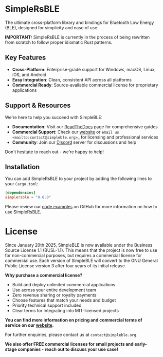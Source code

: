 # SimpleRsBLE

The ultimate cross-platform library and bindings for Bluetooth Low Energy (BLE), designed for simplicity and ease of use.

**IMPORTANT:** SimpleRsBLE is currently in the process of being rewritten from scratch to follow proper idiomatic Rust patterns.

## Key Features

* **Cross-Platform**: Enterprise-grade support for Windows, macOS, Linux, iOS, and Android
* **Easy Integration**: Clean, consistent API across all platforms
* **Commercial Ready**: Source-available commercial license for proprietary applications

## Support & Resources

We're here to help you succeed with SimpleBLE:

* **Documentation**: Visit our [ReadTheDocs](https://simpleble.readthedocs.io/en/latest/) page for comprehensive guides
* **Commercial Support**: Check our [website](https://simpleble.org) or `email us <mailto:contact@simpleble.org>`_ for licensing and professional services
* **Community**: Join our [Discord](https://discord.gg/N9HqNEcvP3) server for discussions and help

Don't hesitate to reach out - we're happy to help!

## Installation

You can add SimpleRsBLE to your project by adding the following lines to your `Cargo.toml`:

```toml
[dependencies]
simplersble = "0.6.0"
```

Please review our [code examples](https://github.com/simpleble/simpleble/tree/main/examples/simplersble/src/bin) on GitHub for more information on how to use SimpleRsBLE.

# License

Since January 20th 2025, SimpleBLE is now available under the Business Source License 1.1 (BUSL-1.1).
This means that the project is now free to use for non-commercial purposes, but requires a commercial
license for commercial use. Each version of SimpleBLE will convert to the GNU General Public License
version 3 after four years of its initial release.

**Why purchase a commercial license?**

- Build and deploy unlimited commercial applications
- Use across your entire development team
- Zero revenue sharing or royalty payments
- Choose features that match your needs and budget
- Priority technical support included
- Clear terms for integrating into MIT-licensed projects

**You can find more information on pricing and commercial terms of service on our [website](https://simpleble.org).**

For further enquiries, please contact us at `contact@simpleble.org`.

**We also offer FREE commercial licenses for small projects and early-stage companies - reach out to discuss your use case!**
